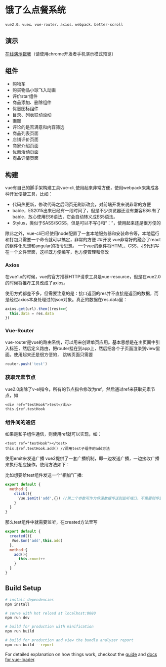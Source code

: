 # 饿了么点餐系统
    vue2.0、vuex、vue-router、axios、webpack、better-scroll
## 演示
[在线演示戳我][1]（请使用chrome开发者手机演示模式预览）

  [1]: http://alphazhangnan.applinzi.com/sellapp/index.html#/goods
## 组件

 -  购物车
 -  购买物品小球飞入动画
 -  评价star组件
 -  商品添加、删除组件
 -  优惠图标组件
 -  目录、列表联动滚动
 -  画廊
 -  评论的是否满意和内容筛选
 -  商品列表页面
 -  店铺评价页面
 -  商家介绍页面
 -  优惠活动页面
 -  商品详情页面
 
## 构建
vue有自己的脚手架构建工具vue-cli,使用起来非常方便，使用webpack来集成各种开发便捷工具，比如：

 - 代码热更新，修改代码之后网页无刷新改变，对前端开发来说非常的方便
 - bable，ES2015出来已经有一段时间了，但是不少浏览器还没有兼容ES6.有了bable，放心使用ES6语法，它会自动转义成ES5语法。
 - Stylus，类似于SASS/SCSS，但是可以不写{}和“：”，使用起来还是很方便的

除此之外，vue-cli已经使用node配置了一套本地服务器和安装命令等，本地运行和打包只需要一个命令就可以搞定，非常的方便
##开发
vue非常好的融合了react的组件化思想和angular的指令思想。 一个vue的组件将HTML、CSS、JS代码写在一个文件里面，这样既方便编写，也方便管理和修改

### Axios
在vue1.x的时候，vue的官方推荐HTTP请求工具是vue-resource，但是在vue2.0的时候将推荐工具改成了axios。

使用方式都差不多，但需要注意的是：接口返回的res并不直接是返回的数据，而是经过axios本身处理过的json对象。真正的数据在res.data里：
```js
axios.get(url).then((res)=>{
  this.data = res.data
})
```
### Vue-Router
vue-router是vue的路由系统，可以用来创建单页应用。基本思想是在主页面中引入标签，然后定义路由，把router挂在到app上，然后把各个子页面渲染到view里面。使用起来还是很方便的， 跳转页面只需要
```js
router.push('test')
```
### 获取元素节点
vue2.0废除了v-el指令，所有的节点指令修改为ref，然后通过ref来获取元素节点，如
```
<div ref="testHook">test</div>
this.$ref.testHook
```
### 组件间的通信
如果是和子组件通信，则使用ref就可以实现，如：
```
<test ref="testHook"></test>
this.$ref.testHook.add() //调用test子组件的add方法
```
使用emit来发送广播
vue2提供了一套广播机制，即一边发送广播，一边接收广播来执行相应操作。使用方法如下：

比如想要给test组件发送一个“相加”广播:
```js
export default {
  method:{
  	click(){
  	  Vue.$emit('add',{}) //第二个参数可作为传递数据传送到监听端口，不需要则传空对象
  	}
  }
}
```
那么test组件中就需要监听，在created方法里写
```js
export default {
  created(){
   Vue.$on('add',this.add)
  },
  method:{
  	add(){
  	  this.count++
  	}
  }
}
```
## Build Setup

``` bash
# install dependencies
npm install

# serve with hot reload at localhost:8080
npm run dev

# build for production with minification
npm run build

# build for production and view the bundle analyzer report
npm run build --report
```

For detailed explanation on how things work, checkout the [guide](http://vuejs-templates.github.io/webpack/) and [docs for vue-loader](http://vuejs.github.io/vue-loader).
